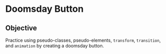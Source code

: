 # Doomsday Button

## Objective
Practice using pseudo-classes, pseudo-elements, `transform`, `transition`, and `animation` by creating a doomsday button.